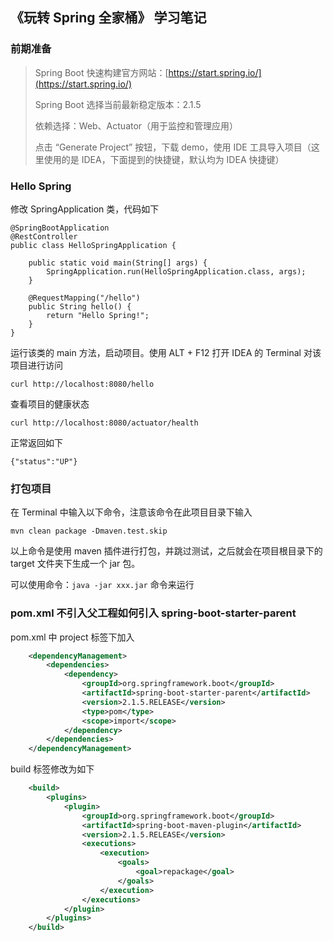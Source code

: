 ## 《玩转 Spring 全家桶》 学习笔记
### 前期准备
> Spring Boot 快速构建官方网站：[https://start.spring.io/](https://start.spring.io/)
> 
> Spring Boot 选择当前最新稳定版本：2.1.5
> 
> 依赖选择：Web、Actuator（用于监控和管理应用）
> 
> 点击 “Generate Project” 按钮，下载 demo，使用 IDE 工具导入项目（这里使用的是 IDEA，下面提到的快捷键，默认均为 IDEA 快捷键）

### Hello Spring
修改 SpringApplication 类，代码如下
```
@SpringBootApplication
@RestController
public class HelloSpringApplication {

	public static void main(String[] args) {
		SpringApplication.run(HelloSpringApplication.class, args);
	}

	@RequestMapping("/hello")
	public String hello() {
		return "Hello Spring!";
	}
}
```
运行该类的 main 方法，启动项目。使用 ALT + F12 打开 IDEA 的 Terminal 对该项目进行访问
```
curl http://localhost:8080/hello
```
查看项目的健康状态
```
curl http://localhost:8080/actuator/health
```
正常返回如下
```
{"status":"UP"}
```


### 打包项目
在 Terminal 中输入以下命令，注意该命令在此项目目录下输入
```
mvn clean package -Dmaven.test.skip
```
以上命令是使用 maven 插件进行打包，并跳过测试，之后就会在项目根目录下的 target 文件夹下生成一个 jar 包。

可以使用命令：```java -jar xxx.jar``` 命令来运行


### pom.xml 不引入父工程如何引入 spring-boot-starter-parent
pom.xml 中 project 标签下加入
```xml
	<dependencyManagement>
		<dependencies>
			<dependency>
				<groupId>org.springframework.boot</groupId>
				<artifactId>spring-boot-starter-parent</artifactId>
				<version>2.1.5.RELEASE</version>
				<type>pom</type>
				<scope>import</scope>
			</dependency>
		</dependencies>
	</dependencyManagement>
```

build 标签修改为如下
```xml
	<build>
		<plugins>
			<plugin>
				<groupId>org.springframework.boot</groupId>
				<artifactId>spring-boot-maven-plugin</artifactId>
				<version>2.1.5.RELEASE</version>
				<executions>
					<execution>
						<goals>
							<goal>repackage</goal>
						</goals>
					</execution>
				</executions>
			</plugin>
		</plugins>
	</build>
```